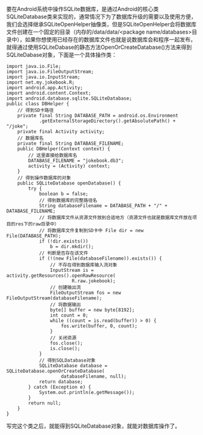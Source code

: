 要在Android系统中操作SQLite数据库，是通过Android的核心类SQLiteDatabase类来实现的，通常情况下为了数据库升级的需要以及使用方便，我们会选择继承SQLiteOpenHelper抽像类，但是SQLiteOpenHelper会将数据库文件创建在一个固定的目录（内存的/data/data/<package name/databases>目录中），如果你想使用已经存在的数据库文件也就是说数据库会和程序一起发布，就得通过使用SQLiteDabase的静态方法OpenOrCreateDatabase()方法来得到SQLiteDabase对象，下面是一个具体操作类：
```  
import java.io.File;
import java.io.FileOutputStream;
import java.io.InputStream;
import net.my.jokebook.R;
import android.app.Activity;
import android.content.Context;
import android.database.sqlite.SQLiteDatabase;
public class DBHelper {
	// 得到SD卡路径
	private final String DATABASE_PATH = android.os.Environment
			.getExternalStorageDirectory().getAbsolutePath() + "/joke";
	private final Activity activity;
	// 数据库名
	private final String DATABASE_FILENAME;
	public DBHelper(Context context) {
		// 这里直接给数据库名
		DATABASE_FILENAME = "jokebook.db3";
		activity = (Activity) context;
	}
	// 得到操作数据库的对象
	public SQLiteDatabase openDatabase() {
		try {
			boolean b = false;
			// 得到数据库的完整路径名
			String databaseFilename = DATABASE_PATH + "/" + DATABASE_FILENAME;
			// 将数据库文件从资源文件放到合适地方（资源文件也就是数据库文件放在项目的res下的raw目录中）
			// 将数据库文件复制到SD卡中 File dir = new File(DATABASE_PATH);
			if (!dir.exists())
				b = dir.mkdir();
			// 判断是否存在该文件
			if (!(new File(databaseFilename)).exists()) {
				// 不存在得到数据库输入流对象
				InputStream is = activity.getResources().openRawResource(
						R.raw.jokebook);
				// 创建输出流
				FileOutputStream fos = new FileOutputStream(databaseFilename);
				// 将数据输出
				byte[] buffer = new byte[8192];
				int count = 0;
				while ((count = is.read(buffer)) > 0) {
					fos.write(buffer, 0, count);
				}
				// 关闭资源
				fos.close();
				is.close();
			}
			// 得到SQLDatabase对象
			SQLiteDatabase database = SQLiteDatabase.openOrCreateDatabase(
					databaseFilename, null);
			return database;
		} catch (Exception e) {
			System.out.println(e.getMessage());
		}
		return null;
	}
}
```
写完这个类之后，就能得到SQLiteDatabase对象，就能对数据库操作了。